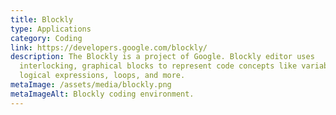 ```yaml
---
title: Blockly
type: Applications
category: Coding
link: https://developers.google.com/blockly/
description: The Blockly is a project of Google. Blockly editor uses
  interlocking, graphical blocks to represent code concepts like variables,
  logical expressions, loops, and more.
metaImage: /assets/media/blockly.png
metaImageAlt: Blockly coding environment.
---
```

